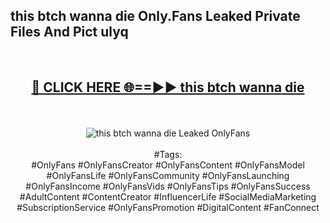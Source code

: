 <h2>this btch wanna die Only.Fans Leaked Private Files And Pict ulyq</h2>
<br>
<div align="center">
<h2><a href="https://mediafiles.top/this_btch_wanna_die" rel="nofollow">🔴 CLICK HERE 🌐==►► this btch wanna die</a></h2>
<br>
<br>
<a href="https://mediafiles.top/this_btch_wanna_die" rel="nofollow" data-target="animated-image.originalLink"><img src="https://i.ibb.co.com/WyWwxjT/player-gif2.gif" alt="this btch wanna die Leaked OnlyFans" style="max-width: 100%; display: inline-block;" data-target="animated-image.originalImage"></a>
<br><br>
#Tags:
<br>
#OnlyFans #OnlyFansCreator #OnlyFansContent #OnlyFansModel #OnlyFansLife #OnlyFansCommunity #OnlyFansLaunching #OnlyFansIncome #OnlyFansVids #OnlyFansTips #OnlyFansSuccess #AdultContent #ContentCreator #InfluencerLife #SocialMediaMarketing #SubscriptionService #OnlyFansPromotion #DigitalContent #FanConnect
</div>
<br>